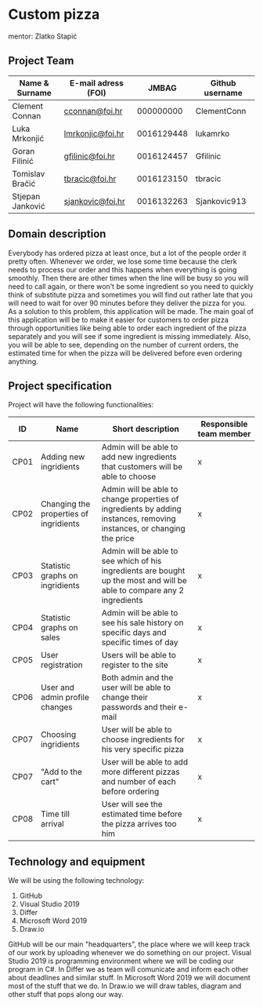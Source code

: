 # Custom pizza

mentor: Zlatko Stapić

## Project Team

Name & Surname | E-mail adress (FOI) | JMBAG | Github username
------------  | ------------------- | ----- | ---------------------
Clement Connan | cconnan@foi.hr | 000000000 | ClementConn
Luka Mrkonjić | lmrkonjic@foi.hr | 0016129448 | lukamrko
Goran Filinić | gfilinic@foi.hr | 0016124457 | Gfilinic
Tomislav Bračić | tbracic@foi.hr | 0016123150 | tbracic
Stjepan Janković | sjankovic@foi.hr | 0016132263 | Sjankovic913

## Domain description
Everybody has ordered pizza at least once, but a lot of the people order it pretty often. Whenever we order, we lose some time because the clerk needs to process our order and this happens when everything is going smoothly. Then there are other times when the line will be busy so you will need to call again, or there won't be some ingredient so you need to quickly think of substitute pizza and sometimes you will find out rather late that you will need to wait for over 90 minutes before they deliver the pizza for you. As a solution to this problem, this application will be made. The main goal of this application will be to make it easier for customers to order pizza through opportunities like being able to order each ingredient of the pizza separately and you will see if some ingredient is missing immediately. Also, you will be able to see, depending on the number of current orders, the estimated time for when the pizza will be delivered before even ordering anything.

## Project specification
Project will have the following functionalities:

ID | Name | Short description | Responsible team member
------ | ----- | ----------- | -------------------
CP01 | Adding new ingridients| Admin will be able to add new ingredients that customers will be able to choose | x
CP02 | Changing the properties of ingridients| Admin will be able to change properties of ingredients by adding instances, removing instances, or changing the price   | x
CP03 | Statistic graphs on ingridients| Admin will be able to see which of his ingredients are bought up the most  and will be able to compare any 2 ingredients | x
CP04 | Statistic graphs on sales| Admin will be able to see his sale history on specific days and specific times of day | x
CP05 | User registration| Users will be able to register to the site | x
CP06 | User and admin profile changes| Both admin and the user will be able to change their passwords and their e-mail | x
CP07 | Choosing ingridients| User will be able to choose ingredients for his very specific pizza | x
CP07 | "Add to the cart"| User will be able to add more different pizzas and number of each before ordering| x
CP08 | Time till arrival| User will see the estimated time before the pizza arrives too him | x

## Technology and equipment
We will be using the following technology:

1.  GitHub
2.  Visual Studio 2019
3.  Differ
4.  Microsoft Word 2019
5.  Draw.io

GitHub will be our main "headquarters", the place where we will keep track of our work by uploading whenever we do something on our project. Visual Studio 2019 is programming environment where we will be coding our program in C#. In Differ we as team will comunicate and inform each other about deadlines and similar stuff. In Microsoft Word 2019 we will document most of the stuff that we do. In Draw.io we will draw tables, diagram and other stuff that pops along our way.
